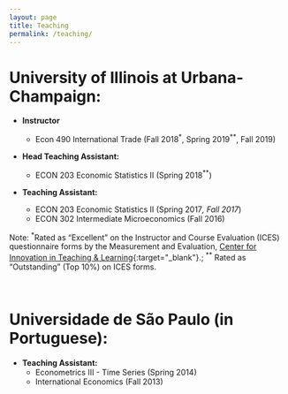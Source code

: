 ```yaml
---
layout: page
title: Teaching
permalink: /teaching/
---
```


# University of Illinois at Urbana-Champaign:

- **Instructor**
  - Econ 490 International Trade (Fall 2018<sup>*</sup>, Spring 2019<sup>**</sup>, Fall 2019)

- **Head Teaching Assistant:**
  - ECON 203 Economic Statistics II (Spring 2018<sup>**</sup>)

- **Teaching Assistant:**
  - ECON 203 Economic Statistics II (Spring 2017<sup>*</sup>, Fall 2017<sup>*</sup>)
  - ECON 302 Intermediate Microeconomics (Fall 2016)

Note: <sup>*</sup>Rated as “Excellent” on the Instructor and Course Evaluation (ICES) questionnaire forms by the Measurement and Evaluation, [Center for Innovation in Teaching & Learning](https://citl.illinois.edu/){:target="_blank"}.; <sup>**</sup> Rated as “Outstanding” (Top 10%) on ICES forms.

<br>

# Universidade de São Paulo (in Portuguese): 

- **Teaching Assistant:**
  - Econometrics III - Time Series (Spring 2014)
  - International Economics (Fall 2013)
